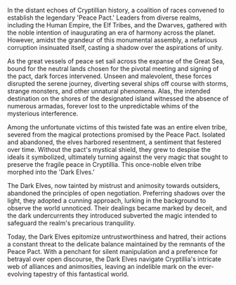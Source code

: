In the distant echoes of Cryptillian history, a coalition of races convened to establish the legendary 'Peace Pact.' Leaders from diverse realms, including the Human Empire, the Elf Tribes, and the Dwarves, gathered with the noble intention of inaugurating an era of harmony across the planet. However, amidst the grandeur of this monumental assembly, a nefarious corruption insinuated itself, casting a shadow over the aspirations of unity.

As the great vessels of peace set sail across the expanse of the Great Sea, bound for the neutral lands chosen for the pivotal meeting and signing of the pact, dark forces intervened. Unseen and malevolent, these forces disrupted the serene journey, diverting several ships off course with storms, strange monsters, and other unnatural phenomena. Alas, the intended destination on the shores of the designated island witnessed the absence of numerous armadas, forever lost to the unpredictable whims of the mysterious interference.

Among the unfortunate victims of this twisted fate was an entire elven tribe, severed from the magical protections promised by the Peace Pact. Isolated and abandoned, the elves harbored resentment, a sentiment that festered over time. Without the pact's mystical shield, they grew to despise the ideals it symbolized, ultimately turning against the very magic that sought to preserve the fragile peace in Cryptillia. This once-noble elven tribe morphed into the 'Dark Elves.'

The Dark Elves, now tainted by mistrust and animosity towards outsiders, abandoned the principles of open negotiation. Preferring shadows over the light, they adopted a cunning approach, lurking in the background to observe the world unnoticed. Their dealings became marked by deceit, and the dark undercurrents they introduced subverted the magic intended to safeguard the realm's precarious tranquility.

Today, the Dark Elves epitomize untrustworthiness and hatred, their actions a constant threat to the delicate balance maintained by the remnants of the Peace Pact. With a penchant for silent manipulation and a preference for betrayal over open discourse, the Dark Elves navigate Cryptillia's intricate web of alliances and animosities, leaving an indelible mark on the ever-evolving tapestry of this fantastical world.